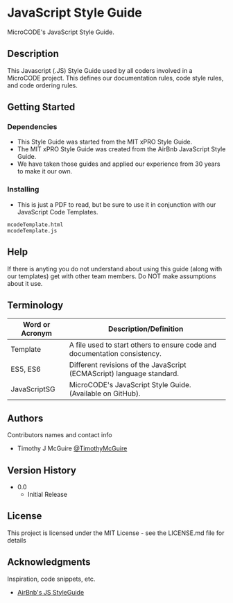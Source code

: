 # JavaScript Style Guide

MicroCODE's JavaScript Style Guide.


## Description

This Javascript (.JS) Style Guide used by all coders involved in a MicroCODE project.
This defines our documentation rules, code style rules, and code ordering rules.


## Getting Started


### Dependencies

* This Style Guide was started from the MIT xPRO Style Guide.
* The MIT xPRO Style Guide was created from the AirBnb JavaScript Style Guide.
* We have taken those guides and applied our experience from 30 years to make it our own.


### Installing

* This is just a PDF to read, but be sure to use it in conjunction with our JavaScript Code Templates.
```
mcodeTemplate.html
mcodeTemplate.js
```


## Help

If there is anyting you do not understand about using this guide (along with our templates) get with other team members.
Do NOT make assumptions about it use.



## Terminology

| Word or Acronym	| Description/Definition                                |
|-------------------|-------------------------------------------------------|
|  Template	        | A file used to start others to ensure code and documentation consistency.
|  ES5, ES6         | Different revisions of the JavaScript (ECMAScript) language standard.
|  JavaScriptSG     | MicroCODE's JavaScript Style Guide. (Available on GitHub).



## Authors

Contributors names and contact info

* Timothy J McGuire [@TimothyMcGuire](https://twitter.com/TimothyMcGuire)



## Version History

* 0.0
    * Initial Release



## License

This project is licensed under the MIT License - see the LICENSE.md file for details



## Acknowledgments

Inspiration, code snippets, etc.
* [AirBnb's JS StyleGuide](https://github.com/airbnb/javascript)
